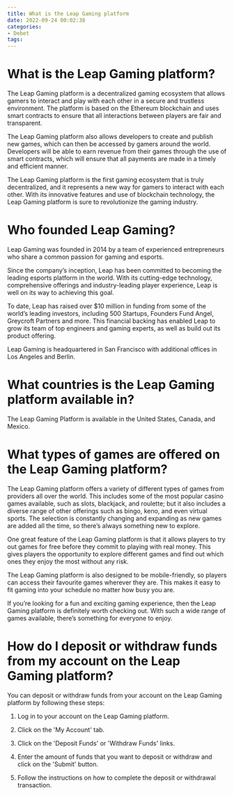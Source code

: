 ```yaml
---
title: What is the Leap Gaming platform 
date: 2022-09-24 00:02:38
categories:
- Debet
tags:
---
```



#  What is the Leap Gaming platform? 
The Leap Gaming platform is a decentralized gaming ecosystem that allows gamers to interact and play with each other in a secure and trustless environment. The platform is based on the Ethereum blockchain and uses smart contracts to ensure that all interactions between players are fair and transparent. 

The Leap Gaming platform also allows developers to create and publish new games, which can then be accessed by gamers around the world. Developers will be able to earn revenue from their games through the use of smart contracts, which will ensure that all payments are made in a timely and efficient manner. 

The Leap Gaming platform is the first gaming ecosystem that is truly decentralized, and it represents a new way for gamers to interact with each other. With its innovative features and use of blockchain technology, the Leap Gaming platform is sure to revolutionize the gaming industry.

#  Who founded Leap Gaming? 

Leap Gaming was founded in 2014 by a team of experienced entrepreneurs who share a common passion for gaming and esports. 

Since the company’s inception, Leap has been committed to becoming the leading esports platform in the world. With its cutting-edge technology, comprehensive offerings and industry-leading player experience, Leap is well on its way to achieving this goal. 

To date, Leap has raised over $10 million in funding from some of the world’s leading investors, including 500 Startups, Founders Fund Angel, Greycroft Partners and more. This financial backing has enabled Leap to grow its team of top engineers and gaming experts, as well as build out its product offering. 

Leap Gaming is headquartered in San Francisco with additional offices in Los Angeles and Berlin.

#  What countries is the Leap Gaming platform available in? 

The Leap Gaming Platform is available in the United States, Canada, and Mexico.

#  What types of games are offered on the Leap Gaming platform? 

The Leap Gaming platform offers a variety of different types of games from providers all over the world. This includes some of the most popular casino games available, such as slots, blackjack, and roulette; but it also includes a diverse range of other offerings such as bingo, keno, and even virtual sports. The selection is constantly changing and expanding as new games are added all the time, so there’s always something new to explore. 

One great feature of the Leap Gaming platform is that it allows players to try out games for free before they commit to playing with real money. This gives players the opportunity to explore different games and find out which ones they enjoy the most without any risk. 

The Leap Gaming platform is also designed to be mobile-friendly, so players can access their favourite games wherever they are. This makes it easy to fit gaming into your schedule no matter how busy you are. 

If you’re looking for a fun and exciting gaming experience, then the Leap Gaming platform is definitely worth checking out. With such a wide range of games available, there’s something for everyone to enjoy.

#  How do I deposit or withdraw funds from my account on the Leap Gaming platform?

You can deposit or withdraw funds from your account on the Leap Gaming platform by following these steps:

1. Log in to your account on the Leap Gaming platform.

2. Click on the 'My Account' tab.

3. Click on the 'Deposit Funds' or 'Withdraw Funds' links.

4. Enter the amount of funds that you want to deposit or withdraw and click on the 'Submit' button.

5. Follow the instructions on how to complete the deposit or withdrawal transaction.